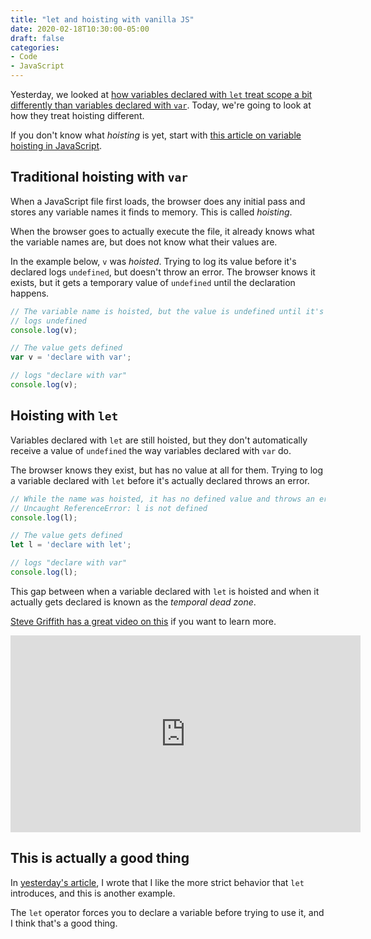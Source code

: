 ```yaml
---
title: "let and hoisting with vanilla JS"
date: 2020-02-18T10:30:00-05:00
draft: false
categories:
- Code
- JavaScript
---
```


Yesterday, we looked at [how variables declared with `let` treat scope a bit differently than variables declared with `var`](/using-let-to-declare-variables/). Today, we're going to look at how they treat hoisting different.

If you don't know what *hoisting* is yet, start with [this article on variable hoisting in JavaScript](/variable-hoisting-in-javascript/).

## Traditional hoisting with `var`

When a JavaScript file first loads, the browser does any initial pass and stores any variable names it finds to memory. This is called *hoisting*.

When the browser goes to actually execute the file, it already knows what the variable names are, but does not know what their values are.

In the example below, `v` was *hoisted*. Trying to log its value before it's declared logs `undefined`, but doesn't throw an error. The browser knows it exists, but it gets a temporary value of `undefined` until the declaration happens.

```js
// The variable name is hoisted, but the value is undefined until it's declared
// logs undefined
console.log(v);

// The value gets defined
var v = 'declare with var';

// logs "declare with var"
console.log(v);
```

## Hoisting with `let`

Variables declared with `let` are still hoisted, but they don't automatically receive a value of `undefined` the way variables declared with `var` do.

The browser knows they exist, but has no value at all for them. Trying to log a variable declared with `let` before it's actually declared throws an error.

```js
// While the name was hoisted, it has no defined value and throws an error
// Uncaught ReferenceError: l is not defined
console.log(l);

// The value gets defined
let l = 'declare with let';

// logs "declare with var"
console.log(l);
```

This gap between when a variable declared with `let` is hoisted and when it actually gets declared is known as the *temporal dead zone*.

[Steve Griffith has a great video on this](https://www.youtube.com/watch?v=cHyydUnsaWI) if you want to learn more.

<iframe width="560" height="315" src="https://www.youtube.com/embed/cHyydUnsaWI" frameborder="0" allow="accelerometer; autoplay; encrypted-media; gyroscope; picture-in-picture" allowfullscreen></iframe>

## This is actually a good thing

In [yesterday's article](/using-let-to-declare-variables/), I wrote that I like the more strict behavior that `let` introduces, and this is another example.

The `let` operator forces you to declare a variable before trying to use it, and I think that's a good thing.